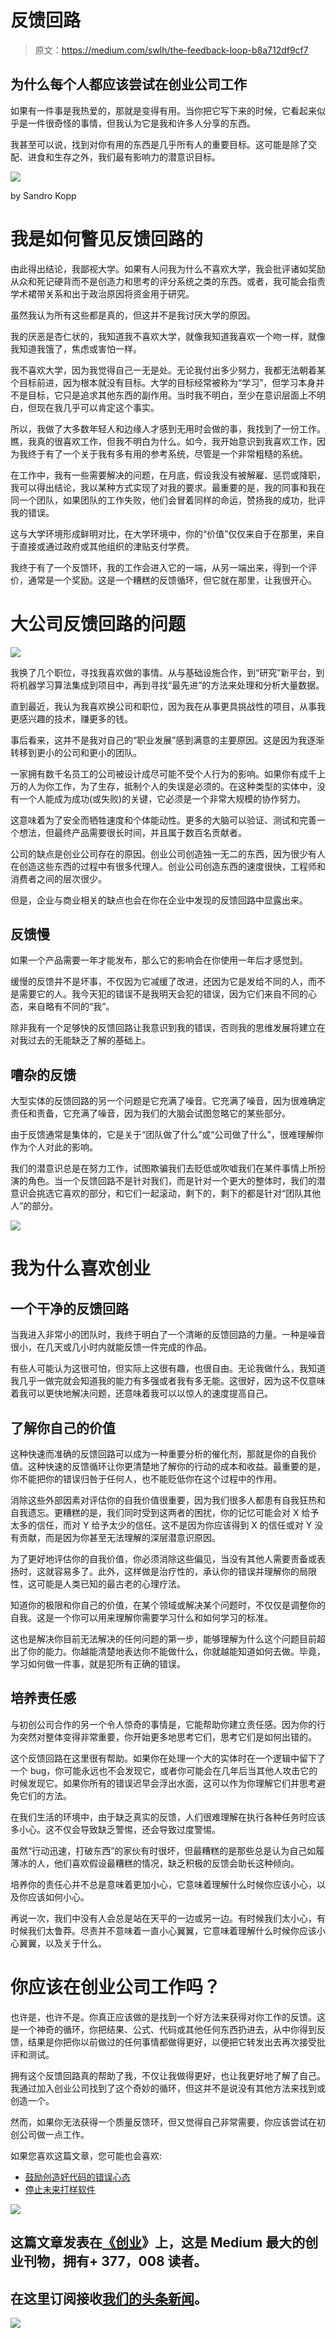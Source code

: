 # 反馈回路

> 原文：<https://medium.com/swlh/the-feedback-loop-b8a712df9cf7>

## 为什么每个人都应该尝试在创业公司工作

如果有一件事是我热爱的，那就是变得有用。当你把它写下来的时候，它看起来似乎是一件很奇怪的事情，但我认为它是我和许多人分享的东西。

我甚至可以说，找到对你有用的东西是几乎所有人的重要目标。这可能是除了交配、进食和生存之外，我们最有影响力的潜意识目标。

![](img/44b96b840e082ecca18594e0b01364ef.png)

by Sandro Kopp

# 我是如何瞥见反馈回路的

由此得出结论，我鄙视大学。如果有人问我为什么不喜欢大学，我会批评诸如奖励从众和死记硬背而不是创造力和思考的评分系统之类的东西。或者，我可能会指责学术裙带关系和出于政治原因将资金用于研究。

虽然我认为所有这些都是真的，但这并不是我讨厌大学的原因。

我的厌恶是杏仁状的，我知道我不喜欢大学，就像我知道我喜欢一个吻一样，就像我知道我饿了，焦虑或害怕一样。

我不喜欢大学，因为我觉得自己一无是处。无论我付出多少努力，我都无法朝着某个目标前进，因为根本就没有目标。大学的目标经常被称为“学习”，但学习本身并不是目标，它只是追求其他东西的副作用。当时我不明白，至少在意识层面上不明白，但现在我几乎可以肯定这个事实。

所以，我做了大多数年轻人和边缘人才感到无用时会做的事，我找到了一份工作。瞧，我真的很喜欢工作，但我不明白为什么。如今，我开始意识到我喜欢工作，因为我终于有了一个关于我有多有用的参考系统，尽管是一个非常粗糙的系统。

在工作中，我有一些需要解决的问题，在月底，假设我没有被解雇、惩罚或降职，我可以得出结论，我以某种方式实现了对我的要求。最重要的是，我的同事和我在同一个团队，如果团队的工作失败，他们会冒着同样的命运，赞扬我的成功，批评我的错误。

这与大学环境形成鲜明对比，在大学环境中，你的“价值”仅仅来自于在那里，来自于直接或通过政府或其他组织的津贴支付学费。

我终于有了一个反馈环，我的工作会进入它的一端，从另一端出来，得到一个评价，通常是一个奖励。这是一个糟糕的反馈循环，但它就在那里，让我很开心。

# 大公司反馈回路的问题

![](img/504d5d536f5c08a1c441e0177bc6a04f.png)

我换了几个职位，寻找我喜欢做的事情。从与基础设施合作，到“研究”新平台，到将机器学习算法集成到项目中，再到寻找“最先进”的方法来处理和分析大量数据。

直到最近，我认为我喜欢换公司和职位，因为我在从事更具挑战性的项目，从事我更感兴趣的技术，赚更多的钱。

事后看来，这并不是我对自己的“职业发展”感到满意的主要原因。这是因为我逐渐转移到更小的公司和更小的团队。

一家拥有数千名员工的公司被设计成尽可能不受个人行为的影响。如果你有成千上万的人为你工作，为了生存，抵制个人的失误是必须的。在这种类型的实体中，没有一个人能成为成功(或失败)的关键，它必须是一个非常大规模的协作努力。

这意味着为了安全而牺牲速度和个体能动性。更多的大脑可以验证、测试和完善一个想法，但最终产品需要很长时间，并且属于数百名贡献者。

公司的缺点是创业公司存在的原因。创业公司创造独一无二的东西，因为很少有人在创造这些东西的过程中有很多代理人。创业公司创造东西的速度很快，工程师和消费者之间的层次很少。

但是，企业与商业相关的缺点也会在你在企业中发现的反馈回路中显露出来。

## 反馈慢

如果一个产品需要一年才能发布，那么它的影响会在你使用一年后才感觉到。

缓慢的反馈并不是坏事，不仅因为它减缓了改进，还因为它是发给不同的人，而不是需要它的人。我今天犯的错误不是我明天会犯的错误，因为它们来自不同的心态，来自略有不同的“我”。

除非我有一个足够快的反馈回路让我意识到我的错误，否则我的思维发展将建立在对我过去的无能缺乏了解的基础上。

## 嘈杂的反馈

大型实体的反馈回路的另一个问题是它充满了噪音。它充满了噪音，因为很难确定责任和责备，它充满了噪音，因为我们的大脑会试图忽略它的某些部分。

由于反馈通常是集体的，它是关于“团队做了什么”或“公司做了什么”，很难理解你作为个人对此的影响。

我们的潜意识总是在努力工作，试图欺骗我们去贬低或吹嘘我们在某件事情上所扮演的角色。当一个反馈回路不是针对我们，而是针对一个更大的整体时，我们的潜意识会挑选它喜欢的部分，和它们一起滚动，剩下的，剩下的都是针对“团队其他人”的部分。

![](img/bd13cd7be8c484bc6e2fa6ef93fabedd.png)

# 我为什么喜欢创业

## 一个干净的反馈回路

当我进入非常小的团队时，我终于明白了一个清晰的反馈回路的力量。一种是噪音很小，在几天或几小时内就能反馈一件完成的作品。

有些人可能认为这很可怕，但实际上这很有趣，也很自由。无论我做什么，我知道我几乎一做完就会知道我的能力有多强或者我有多无能。这很好，因为这不仅意味着我可以更快地解决问题，还意味着我可以以惊人的速度提高自己。

## 了解你自己的价值

这种快速而准确的反馈回路可以成为一种重要分析的催化剂，那就是你的自我价值。这种快速的反馈循环让你更清楚地了解你的行动的成本和收益。最重要的是，你不能把你的错误归咎于任何人，也不能贬低你在这个过程中的作用。

消除这些外部因素对评估你的自我价值很重要，因为我们很多人都患有自我狂热和自我遗忘。更糟糕的是，我们同时受到这两者的困扰，你的记忆可能会对 X 给予太多的信任，而对 Y 给予太少的信任。这不是因为你应该得到 X 的信任或对 Y 没有贡献，而是因为你甚至无法理解的深层潜意识原因。

为了更好地评估你的自我价值，你必须消除这些偏见，当没有其他人需要责备或表扬时，这就容易多了。此外，这样做是治疗性的，承认你的错误并理解你的局限性，这可能是人类已知的最古老的心理疗法。

知道你的极限和你自己的价值，在某个领域或解决某个问题时，不仅仅是调整你的自我。这是一个你可以用来理解你需要学习什么和如何学习的标准。

这也是解决你目前无法解决的任何问题的第一步，能够理解为什么这个问题目前超出了你的能力。你越能清楚地表达你不能做什么，你就越能知道如何去做。毕竟，学习如何做一件事，就是犯所有正确的错误。

## 培养责任感

与初创公司合作的另一个令人惊奇的事情是，它能帮助你建立责任感。因为你的行为突然对整体变得非常重要，你开始更多地思考它们，思考它们是如何出错的。

这个反馈回路在这里很有帮助。如果你在处理一个大的实体时在一个逻辑中留下了一个 bug，你可能永远也不会发现它，或者你可能会在几年后当其他人攻击它的时候发现它。如果你所有的错误迟早会浮出水面，这可以作为你理解它们并思考避免它们的方法。

在我们生活的环境中，由于缺乏真实的反馈，人们很难理解在执行各种任务时应该多小心。这不仅会导致缺乏警惕，还会导致过度警惕。

虽然“行动迅速，打破东西”的家伙有时很坏，但最糟糕的是那些总是认为自己如履薄冰的人，他们喜欢假设最糟糕的情况，缺乏积极的反馈会助长这种倾向。

培养你的责任心并不总是意味着更加小心，它意味着理解什么时候你应该小心，以及你应该如何小心。

再说一次，我们中没有人会总是站在天平的一边或另一边。有时候我们太小心，有时候我们太鲁莽。尽责并不意味着一直小心翼翼，它意味着理解什么时候你应该小心翼翼，以及关于什么。

# 你应该在创业公司工作吗？

也许是，也许不是。你真正应该做的是找到一个好方法来获得对你工作的反馈。这是一个神奇的循环，你把结果、公式、代码或其他任何东西扔进去，从中你得到反馈，结果是你把你以前做过的任何事情都做得更好，以便把它转发出去再次接受批评和测试。

拥有这个反馈回路真的帮助了我，不仅让我做得更好，也让我更好地了解了自己。我通过加入创业公司找到了这个奇妙的循环，但这并不是说没有其他方法来找到或创造一个。

然而，如果你无法获得一个质量反馈环，但又觉得自己非常需要，你应该尝试在初创公司做一点工作。

如果您喜欢这篇文章，您可能也会喜欢:

*   [鼓励创造好代码的错误心态](/@george3d6/encouraging-the-wrong-state-of-mind-for-creating-good-code-531031517881)
*   [停止未来打样软件](/@george3d6/stop-future-proofing-software-c984cbd65e78)

[![](img/308a8d84fb9b2fab43d66c117fcc4bb4.png)](https://medium.com/swlh)

## 这篇文章发表在[《创业](https://medium.com/swlh)》上，这是 Medium 最大的创业刊物，拥有+ 377，008 读者。

## 在这里订阅接收[我们的头条新闻](http://growthsupply.com/the-startup-newsletter/)。

[![](img/b0164736ea17a63403e660de5dedf91a.png)](https://medium.com/swlh)